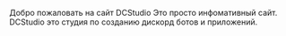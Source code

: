 Добро пожаловать на сайт DCStudio 
Это просто инфомативный сайт.
DCStudio это студия по созданию дискорд ботов и приложений.
